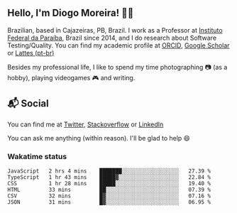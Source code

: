 ## Hello, I'm Diogo Moreira! 👋🏻

Brazilian, based in Cajazeiras, PB, Brazil.
I work as a Professor at [Instituto Federal da Paraíba](https://ifpb.edu.br), Brazil since 2014, and I do research about Software Testing/Quality. You can find my academic profile at [ORCID](https://orcid.org/0000-0003-1803-6565), [Google Scholar](https://scholar.google.com.br/citations?hl=pt-BR&user=DlSdlvEAAAAJ) or [Lattes (pt-br)](http://buscatextual.cnpq.br/buscatextual/visualizacv.do?id=K4384159A1)

Besides my professional life, I like to spend my time photographing 📷 (as a hobby), playing videogames 🎮 and writing.

## 📬 Social

You can find me at [Twitter](https://twitter.com/diogodmoreira), [Stackoverflow](https://stackoverflow.com/users/1541533/diogo-moreira) or [LinkedIn](https://linkedin.com/in/diogodmoreira)

You can ask me anything (within reason). I'll be glad to help 😄

### Wakatime status

<!--START_SECTION:waka-->

```text
JavaScript   2 hrs 4 mins    ███████░░░░░░░░░░░░░░░░░░   27.39 %
TypeScript   1 hr 43 mins    █████▓░░░░░░░░░░░░░░░░░░░   22.84 %
CSS          1 hr 28 mins    █████░░░░░░░░░░░░░░░░░░░░   19.40 %
HTML         33 mins         ██░░░░░░░░░░░░░░░░░░░░░░░   07.39 %
CSV          32 mins         █▓░░░░░░░░░░░░░░░░░░░░░░░   07.16 %
JSON         31 mins         █▓░░░░░░░░░░░░░░░░░░░░░░░   06.95 %
```

<!--END_SECTION:waka-->
